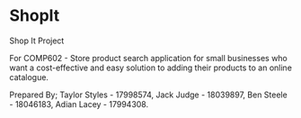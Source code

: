 # ShopIt
Shop It Project

For COMP602 - 
Store product search application for small businesses who want a cost-effective and easy solution to adding their products to an online catalogue.

Prepared By;
Taylor Styles - 17998574,
Jack Judge - 18039897,
Ben Steele - 18046183,
Adian Lacey - 17994308.
